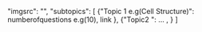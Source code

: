 "imgsrc": "",
"subtopics": [
    {"Topic 1 e.g(Cell Structure)": numberofquestions e.g(10), link },
    {"Topic2 ": ... ,  }
]